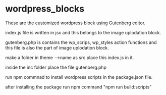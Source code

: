 # wordpress_blocks
These are the customized wordpress block using Gutenberg editor.

index.js file is written in jsx and this belongs to the image uplodation block.

gutenberg.php is contains the wp_scrips, wp_styles action functions and this file is also the part of image uplodation block.

make a folder in theme -->name as src place this index.js in it.

inside the inc folder place the file gutenberg.php

run npm commnad to install wordpress scripts in the package.json file.

after installing the package run npm command "npm run build:scripts"
